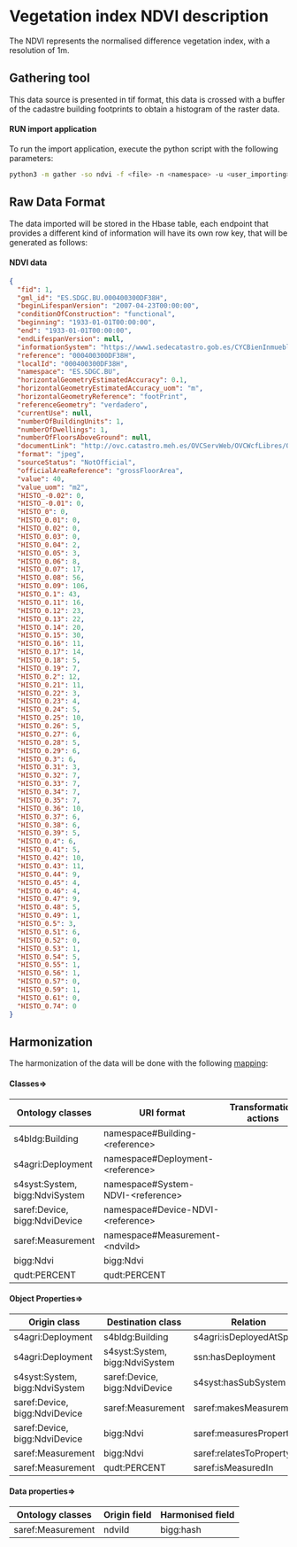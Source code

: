 # Vegetation index NDVI description

The NDVI represents the normalised difference vegetation index, with a resolution of 1m.

## Gathering tool

This data source is presented in tif format, this data is crossed with a buffer of the cadastre building footprints to
obtain a histogram of the raster data.

#### RUN import application

To run the import application, execute the python script with the following parameters:

```bash
python3 -m gather -so ndvi -f <file> -n <namespace> -u <user_importing> -tz <file_timezone> -st <storage>
```

## Raw Data Format

The data imported will be stored in the Hbase table, each endpoint that provides a different kind of information will
have its own row key, that will be generated as follows:

#### NDVI data

````json
{
  "fid": 1,
  "gml_id": "ES.SDGC.BU.000400300DF38H",
  "beginLifespanVersion": "2007-04-23T00:00:00",
  "conditionOfConstruction": "functional",
  "beginning": "1933-01-01T00:00:00",
  "end": "1933-01-01T00:00:00",
  "endLifespanVersion": null,
  "informationSystem": "https://www1.sedecatastro.gob.es/CYCBienInmueble/OVCListaBienes.aspx?rc1=0004003&rc2=00DF38H",
  "reference": "000400300DF38H",
  "localId": "000400300DF38H",
  "namespace": "ES.SDGC.BU",
  "horizontalGeometryEstimatedAccuracy": 0.1,
  "horizontalGeometryEstimatedAccuracy_uom": "m",
  "horizontalGeometryReference": "footPrint",
  "referenceGeometry": "verdadero",
  "currentUse": null,
  "numberOfBuildingUnits": 1,
  "numberOfDwellings": 1,
  "numberOfFloorsAboveGround": null,
  "documentLink": "http://ovc.catastro.meh.es/OVCServWeb/OVCWcfLibres/OVCFotoFachada.svc/RecuperarFotoFachadaGet?ReferenciaCatastral=000400300DF38H",
  "format": "jpeg",
  "sourceStatus": "NotOfficial",
  "officialAreaReference": "grossFloorArea",
  "value": 40,
  "value_uom": "m2",
  "HISTO_-0.02": 0,
  "HISTO_-0.01": 0,
  "HISTO_0": 0,
  "HISTO_0.01": 0,
  "HISTO_0.02": 0,
  "HISTO_0.03": 0,
  "HISTO_0.04": 2,
  "HISTO_0.05": 3,
  "HISTO_0.06": 8,
  "HISTO_0.07": 17,
  "HISTO_0.08": 56,
  "HISTO_0.09": 106,
  "HISTO_0.1": 43,
  "HISTO_0.11": 16,
  "HISTO_0.12": 23,
  "HISTO_0.13": 22,
  "HISTO_0.14": 20,
  "HISTO_0.15": 30,
  "HISTO_0.16": 11,
  "HISTO_0.17": 14,
  "HISTO_0.18": 5,
  "HISTO_0.19": 7,
  "HISTO_0.2": 12,
  "HISTO_0.21": 11,
  "HISTO_0.22": 3,
  "HISTO_0.23": 4,
  "HISTO_0.24": 5,
  "HISTO_0.25": 10,
  "HISTO_0.26": 5,
  "HISTO_0.27": 6,
  "HISTO_0.28": 5,
  "HISTO_0.29": 6,
  "HISTO_0.3": 6,
  "HISTO_0.31": 3,
  "HISTO_0.32": 7,
  "HISTO_0.33": 7,
  "HISTO_0.34": 7,
  "HISTO_0.35": 7,
  "HISTO_0.36": 10,
  "HISTO_0.37": 6,
  "HISTO_0.38": 6,
  "HISTO_0.39": 5,
  "HISTO_0.4": 6,
  "HISTO_0.41": 5,
  "HISTO_0.42": 10,
  "HISTO_0.43": 11,
  "HISTO_0.44": 9,
  "HISTO_0.45": 4,
  "HISTO_0.46": 4,
  "HISTO_0.47": 9,
  "HISTO_0.48": 5,
  "HISTO_0.49": 1,
  "HISTO_0.5": 3,
  "HISTO_0.51": 6,
  "HISTO_0.52": 0,
  "HISTO_0.53": 1,
  "HISTO_0.54": 5,
  "HISTO_0.55": 1,
  "HISTO_0.56": 1,
  "HISTO_0.57": 0,
  "HISTO_0.59": 1,
  "HISTO_0.61": 0,
  "HISTO_0.74": 0
}
````

## Harmonization

The harmonization of the data will be done with the following [mapping](mapping.yaml):

#### Classes=>

| Ontology classes               | URI format                              | Transformation actions |
|--------------------------------|-----------------------------------------|------------------------|
| s4bldg:Building                | namespace#Building-&lt;reference&gt;    |                        |
| s4agri:Deployment              | namespace#Deployment-&lt;reference&gt;  |                        |
| s4syst:System, bigg:NdviSystem | namespace#System-NDVI-&lt;reference&gt; |                        |
| saref:Device, bigg:NdviDevice  | namespace#Device-NDVI-&lt;reference&gt; |                        |
| saref:Measurement              | namespace#Measurement-&lt;ndviId&gt;    |                        |
| bigg:Ndvi                      | bigg:Ndvi                               |                        |
| qudt:PERCENT                   | qudt:PERCENT                            |                        |

#### Object Properties=>

| Origin class                   | Destination class              | Relation                 |
|--------------------------------|--------------------------------|--------------------------|
| s4agri:Deployment              | s4bldg:Building                | s4agri:isDeployedAtSpace |
| s4agri:Deployment              | s4syst:System, bigg:NdviSystem | ssn:hasDeployment        |
| s4syst:System, bigg:NdviSystem | saref:Device, bigg:NdviDevice  | s4syst:hasSubSystem      |
| saref:Device, bigg:NdviDevice  | saref:Measurement              | saref:makesMeasurement   |
| saref:Device, bigg:NdviDevice  | bigg:Ndvi                      | saref:measuresProperty   |
| saref:Measurement              | bigg:Ndvi                      | saref:relatesToProperty  |
| saref:Measurement              | qudt:PERCENT                   | saref:isMeasuredIn       |

#### Data properties=>

| Ontology classes  | Origin field | Harmonised field |
|-------------------|--------------|------------------|
| saref:Measurement | ndviId       | bigg:hash        |




